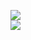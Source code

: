 [![](https://img.shields.io/badge/Made%20With-Github%20Spray-lightgrey.svg?style=for-the-badge&logo=github)](https://github.com/Annihil/github-spray#8198)  
[![](https://i.imgur.com/2DrTn0Z.gif)](https://github.com/Annihil/github-spray)